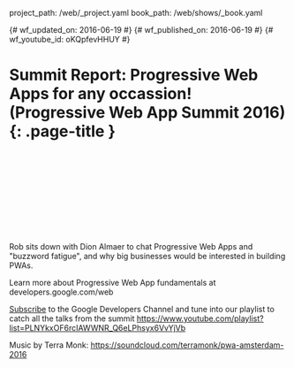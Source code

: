 project_path: /web/_project.yaml
book_path: /web/shows/_book.yaml

{# wf_updated_on: 2016-06-19 #}
{# wf_published_on: 2016-06-19 #}
{# wf_youtube_id: oKQpfevHHUY #}

# Summit Report: Progressive Web Apps for any occassion! (Progressive Web App Summit 2016) {: .page-title }


<div class="video-wrapper">
  <iframe class="devsite-embedded-youtube-video" data-video-id="oKQpfevHHUY"
          data-autohide="1" data-showinfo="0" frameborder="0" allowfullscreen>
  </iframe>
</div>


Rob sits down with Dion Almaer to chat Progressive Web Apps and "buzzword fatigue", and why big businesses would be interested in building PWAs.

Learn more about Progressive Web App fundamentals at developers.google.com/web

[Subscribe](https://goo.gl/LLLNvf) to the Google Developers Channel and tune into our playlist to catch all the talks from the summit
https://www.youtube.com/playlist?list=PLNYkxOF6rcIAWWNR_Q6eLPhsyx6VvYjVb

Music by Terra Monk: https://soundcloud.com/terramonk/pwa-amsterdam-2016

